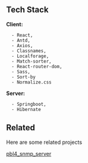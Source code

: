 
## Tech Stack

**Client:** 

      - React, 
      - Antd, 
      - Axios, 
      - Classnames, 
      - Localforage, 
      - Match-sorter, 
      - React-router-dom, 
      - Sass, 
      - Sort-by
      - Normalize.css

**Server:** 

      - Springboot, 
      - Hibernate


## Related

Here are some related projects

[pbl4_snmp_server](https://github.com/huutri3110/pbl4_snmp_server)

